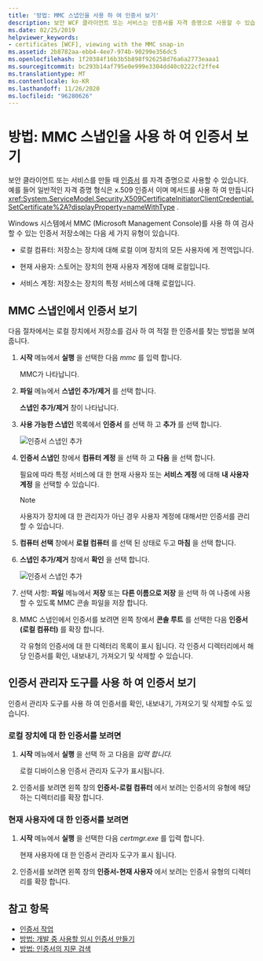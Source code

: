 ```yaml
---
title: '방법: MMC 스냅인을 사용 하 여 인증서 보기'
description: 보안 WCF 클라이언트 또는 서비스는 인증서를 자격 증명으로 사용할 수 있습니다. MMC 플러그 인을 사용 하 여 검사할 수 있는 인증서 저장소의 유형에 대해 알아봅니다.
ms.date: 02/25/2019
helpviewer_keywords:
- certificates [WCF], viewing with the MMC snap-in
ms.assetid: 2b8782aa-ebb4-4ee7-974b-90299e356dc5
ms.openlocfilehash: 1f20384f16b3b5b898f926258d76a6a2773eaaa1
ms.sourcegitcommit: bc293b14af795e0e999e3304dd40c0222cf2ffe4
ms.translationtype: MT
ms.contentlocale: ko-KR
ms.lasthandoff: 11/26/2020
ms.locfileid: "96280626"
---
```

# <a name="how-to-view-certificates-with-the-mmc-snap-in"></a>방법: MMC 스냅인을 사용 하 여 인증서 보기

보안 클라이언트 또는 서비스를 만들 때 [인증서](working-with-certificates.md) 를 자격 증명으로 사용할 수 있습니다. 예를 들어 일반적인 자격 증명 형식은 x.509 인증서 이며 메서드를 사용 하 여 만듭니다 <xref:System.ServiceModel.Security.X509CertificateInitiatorClientCredential.SetCertificate%2A?displayProperty=nameWithType> .

Windows 시스템에서 MMC (Microsoft Management Console)를 사용 하 여 검사할 수 있는 인증서 저장소에는 다음 세 가지 유형이 있습니다.

- 로컬 컴퓨터: 저장소는 장치에 대해 로컬 이며 장치의 모든 사용자에 게 전역입니다.

- 현재 사용자: 스토어는 장치의 현재 사용자 계정에 대해 로컬입니다.

- 서비스 계정: 저장소는 장치의 특정 서비스에 대해 로컬입니다.

## <a name="view-certificates-in-the-mmc-snap-in"></a>MMC 스냅인에서 인증서 보기

다음 절차에서는 로컬 장치에서 저장소를 검사 하 여 적절 한 인증서를 찾는 방법을 보여 줍니다.
  
1. **시작** 메뉴에서 **실행** 을 선택한 다음 *mmc* 를 입력 합니다.

    MMC가 나타납니다.
  
2. **파일** 메뉴에서 **스냅인 추가/제거** 를 선택 합니다.

    **스냅인 추가/제거** 창이 나타납니다.
  
3. **사용 가능한 스냅인** 목록에서 **인증서** 를 선택 하 고 **추가** 를 선택 합니다.  

    ![인증서 스냅인 추가](./media/mmc-add-certificate-snap-in.png)
  
4. **인증서 스냅인** 창에서 **컴퓨터 계정** 을 선택 하 고 **다음** 을 선택 합니다.
  
    필요에 따라 특정 서비스에 대 한 현재 사용자 또는 **서비스 계정** 에 대해 **내 사용자 계정** 을 선택할 수 있습니다.

    > [!NOTE]
    > 사용자가 장치에 대 한 관리자가 아닌 경우 사용자 계정에 대해서만 인증서를 관리할 수 있습니다.
  
5. **컴퓨터 선택** 창에서 **로컬 컴퓨터** 를 선택 된 상태로 두고 **마침** 을 선택 합니다.  
  
6. **스냅인 추가/제거** 창에서 **확인** 을 선택 합니다.  
  
    ![인증서 스냅인 추가](./media/mmc-certificate-snap-in-selected.png)

7. 선택 사항: **파일** 메뉴에서 **저장** 또는 **다른 이름으로 저장** 을 선택 하 여 나중에 사용할 수 있도록 MMC 콘솔 파일을 저장 합니다.  

8. MMC 스냅인에서 인증서를 보려면 왼쪽 창에서 **콘솔 루트** 를 선택한 다음 **인증서 (로컬 컴퓨터)** 를 확장 합니다.

    각 유형의 인증서에 대 한 디렉터리 목록이 표시 됩니다. 각 인증서 디렉터리에서 해당 인증서를 확인, 내보내기, 가져오기 및 삭제할 수 있습니다.

## <a name="view-certificates-with-the-certificate-manager-tool"></a>인증서 관리자 도구를 사용 하 여 인증서 보기

인증서 관리자 도구를 사용 하 여 인증서를 확인, 내보내기, 가져오기 및 삭제할 수도 있습니다.

### <a name="to-view-certificates-for-the-local-device"></a>로컬 장치에 대 한 인증서를 보려면

1. **시작** 메뉴에서 **실행** 을 선택 하 고 다음을 *입력 합니다.*

    로컬 디바이스용 인증서 관리자 도구가 표시됩니다.
  
2. 인증서를 보려면 왼쪽 창의 **인증서-로컬 컴퓨터** 에서 보려는 인증서의 유형에 해당 하는 디렉터리를 확장 합니다.

### <a name="to-view-certificates-for-the-current-user"></a>현재 사용자에 대 한 인증서를 보려면

1. **시작** 메뉴에서 **실행** 을 선택한 다음 *certmgr.exe* 를 입력 합니다.

    현재 사용자에 대 한 인증서 관리자 도구가 표시 됩니다.
  
2. 인증서를 보려면 왼쪽 창의 **인증서-현재 사용자** 에서 보려는 인증서 유형의 디렉터리를 확장 합니다.

## <a name="see-also"></a>참고 항목

- [인증서 작업](working-with-certificates.md)
- [방법: 개발 중 사용할 임시 인증서 만들기](how-to-create-temporary-certificates-for-use-during-development.md)
- [방법: 인증서의 지문 검색](how-to-retrieve-the-thumbprint-of-a-certificate.md)
